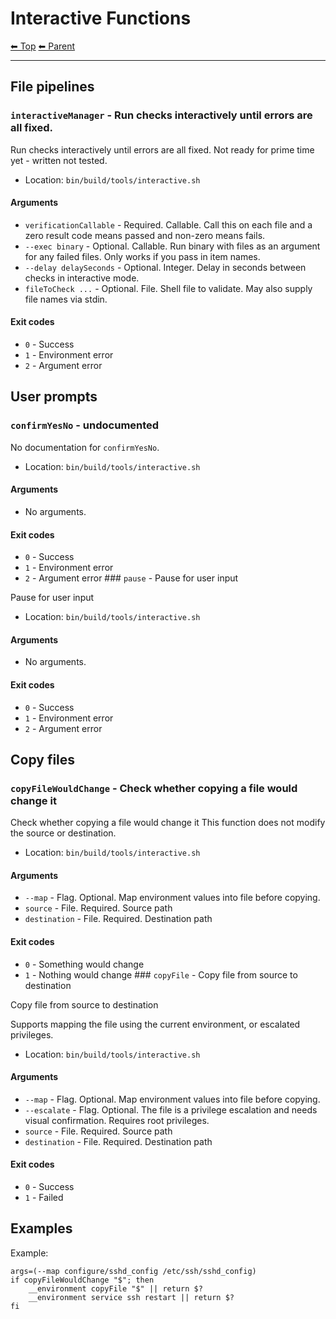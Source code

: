 # Interactive Functions

<!-- TEMPLATE header 2 -->
[⬅ Top](index.md) [⬅ Parent ](../index.md)
<hr />

## File pipelines

### `interactiveManager` - Run checks interactively until errors are all fixed.

Run checks interactively until errors are all fixed.
Not ready for prime time yet - written not tested.

- Location: `bin/build/tools/interactive.sh`

#### Arguments

- `verificationCallable` - Required. Callable. Call this on each file and a zero result code means passed and non-zero means fails.
- `--exec binary` - Optional. Callable. Run binary with files as an argument for any failed files. Only works if you pass in item names.
- `--delay delaySeconds` - Optional. Integer. Delay in seconds between checks in interactive mode.
- `fileToCheck ...` - Optional. File. Shell file to validate. May also supply file names via stdin.

#### Exit codes

- `0` - Success
- `1` - Environment error
- `2` - Argument error

## User prompts

### `confirmYesNo` - undocumented

No documentation for `confirmYesNo`.

- Location: `bin/build/tools/interactive.sh`

#### Arguments

- No arguments.

#### Exit codes

- `0` - Success
- `1` - Environment error
- `2` - Argument error ### `pause` - Pause for user input

Pause for user input

- Location: `bin/build/tools/interactive.sh`

#### Arguments

- No arguments.

#### Exit codes

- `0` - Success
- `1` - Environment error
- `2` - Argument error

## Copy files

### `copyFileWouldChange` - Check whether copying a file would change it

Check whether copying a file would change it
This function does not modify the source or destination.

- Location: `bin/build/tools/interactive.sh`

#### Arguments

- `--map` - Flag. Optional. Map environment values into file before copying.
- `source` - File. Required. Source path
- `destination` - File. Required. Destination path

#### Exit codes

- `0` - Something would change
- `1` - Nothing would change ### `copyFile` - Copy file from source to destination

Copy file from source to destination

Supports mapping the file using the current environment, or escalated privileges.

- Location: `bin/build/tools/interactive.sh`

#### Arguments

- `--map` - Flag. Optional. Map environment values into file before copying.
- `--escalate` - Flag. Optional. The file is a privilege escalation and needs visual confirmation. Requires root privileges.
- `source` - File. Required. Source path
- `destination` - File. Required. Destination path

#### Exit codes

- `0` - Success
- `1` - Failed

## Examples

Example:

    args=(--map configure/sshd_config /etc/ssh/sshd_config)
    if copyFileWouldChange "$"; then
        __environment copyFile "$" || return $?
        __environment service ssh restart || return $?
    fi
